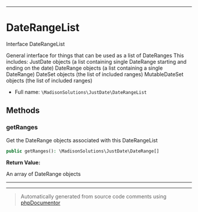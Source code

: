 ***

# DateRangeList

Interface DateRangeList

General interface for things that can be used as a list of DateRanges
This includes:
JustDate objects (a list containing single DateRange starting and ending on the date)
DateRange objects (a list containing a single DateRange)
DateSet objects (the list of included ranges)
MutableDateSet objects (the list of included ranges)

* Full name: `\MadisonSolutions\JustDate\DateRangeList`



## Methods


### getRanges

Get the DateRange objects associated with this DateRangeList

```php
public getRanges(): \MadisonSolutions\JustDate\DateRange[]
```









**Return Value:**

An array of DateRange objects



***

***
> Automatically generated from source code comments using [phpDocumentor](http://www.phpdoc.org/)
